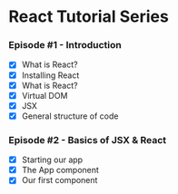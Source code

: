 # React Tutorial Series

### Episode #1 - Introduction
- [x] What is React?
- [x] Installing React
- [x] What is React?
- [x] Virtual DOM
- [x] JSX
- [x] General structure of code

### Episode #2 - Basics of JSX & React
- [x] Starting our app
- [x] The App component
- [x] Our first component
